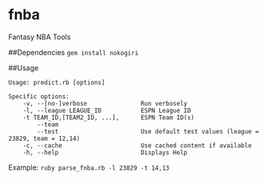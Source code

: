 fnba
====

Fantasy NBA Tools

##Dependencies
`gem install nokogiri`

##Usage
```
Usage: predict.rb [options]

Specific options:
    -v, --[no-]verbose               Run verbosely
    -l, --league LEAGUE_ID           ESPN League ID
    -t TEAM_ID,[TEAM2_ID, ...],      ESPN Team ID(s)
        --team
        --test                       Use default test values (league = 23829, team = 12,14)
    -c, --cache                      Use cached content if available
    -h, --help                       Displays Help
```

Example: `ruby parse_fnba.rb -l 23829 -t 14,13`

